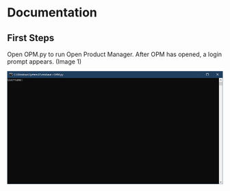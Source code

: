 # Documentation

## First Steps
Open OPM.py to run Open Product Manager.
After OPM has opened, a login prompt appears. (Image 1)

![Iamge 1](IMG/1.png)
